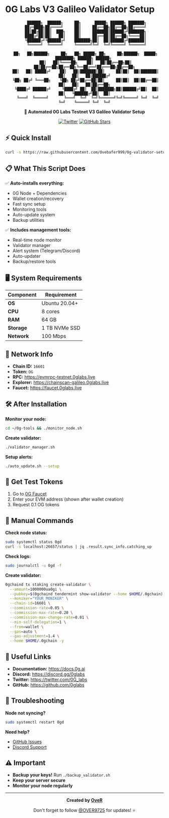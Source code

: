 # 0G Labs V3 Galileo Validator Setup

<div align="center">

```
  ██████╗  ██████╗     ██╗      █████╗ ██████╗ ███████╗
 ██╔═████╗██╔════╝     ██║     ██╔══██╗██╔══██╗██╔════╝
 ██║██╔██║██║  ███╗    ██║     ███████║██████╔╝███████╗
 ████╔╝██║██║   ██║    ██║     ██╔══██║██╔══██╗╚════██║
 ╚██████╔╝╚██████╔╝    ███████╗██║  ██║██████╔╝███████║
  ╚═════╝  ╚═════╝     ╚══════╝╚═╝  ╚═╝╚═════╝ ╚══════╝
                                                        
 ██╗   ██╗██████╗     ██╗   ██╗ █████╗ ██╗     ██╗██████╗  █████╗ ████████╗ ██████╗ ██████╗ 
 ██║   ██║╚════██╗    ██║   ██║██╔══██╗██║     ██║██╔══██╗██╔══██╗╚══██╔══╝██╔═══██╗██╔══██╗
 ██║   ██║ █████╔╝    ██║   ██║███████║██║     ██║██║  ██║███████║   ██║   ██║   ██║██████╔╝
 ╚██╗ ██╔╝ ╚═══██╗    ╚██╗ ██╔╝██╔══██║██║     ██║██║  ██║██╔══██║   ██║   ██║   ██║██╔══██╗
  ╚████╔╝ ██████╔╝     ╚████╔╝ ██║  ██║███████╗██║██████╔╝██║  ██║   ██║   ╚██████╔╝██║  ██║
   ╚═══╝  ╚═════╝       ╚═══╝  ╚═╝  ╚═╝╚══════╝╚═╝╚═════╝ ╚═╝  ╚═╝   ╚═╝    ╚═════╝ ╚═╝  ╚═╝
```

**🚀 Automated 0G Labs Testnet V3 Galileo Validator Setup**

[![Twitter](https://img.shields.io/twitter/follow/OVER9725?style=social)](https://twitter.com/OVER9725)
[![GitHub Stars](https://img.shields.io/github/stars/Overbafer999/0g-validator-setup)](https://github.com/Ovebafer999/0g-validator-setup)

</div>

## ⚡ Quick Install

```bash
curl -s https://raw.githubusercontent.com/Ovebafer999/0g-validator-setup/main/install.sh | bash
```

## 📋 What This Script Does

✅ **Auto-installs everything:**
- 0G Node + Dependencies
- Wallet creation/recovery
- Fast sync setup
- Monitoring tools
- Auto-update system
- Backup utilities

✅ **Includes management tools:**
- Real-time node monitor
- Validator manager
- Alert system (Telegram/Discord)
- Auto-updater
- Backup/restore tools

## 🖥️ System Requirements

| Component | Requirement |
|-----------|-------------|
| **OS** | Ubuntu 20.04+ |
| **CPU** | 8 cores |
| **RAM** | 64 GB |
| **Storage** | 1 TB NVMe SSD |
| **Network** | 100 Mbps |

## 🎯 Network Info

- **Chain ID:** `16601`
- **Token:** `OG`
- **RPC:** https://evmrpc-testnet.0glabs.live
- **Explorer:** https://chainscan-galileo.0glabs.live
- **Faucet:** https://faucet.0glabs.live

## 🛠️ After Installation

**Monitor your node:**
```bash
cd ~/0g-tools && ./monitor_node.sh
```

**Create validator:**
```bash
./validator_manager.sh
```

**Setup alerts:**
```bash
./auto_update.sh --setup
```

## 📱 Get Test Tokens

1. Go to [0G Faucet](https://faucet.0g.ai/)
2. Enter your EVM address (shown after wallet creation)
3. Request 0.1 OG tokens

## 🔧 Manual Commands

**Check node status:**
```bash
sudo systemctl status 0gd
curl -s localhost:26657/status | jq .result.sync_info.catching_up
```

**Check logs:**
```bash
sudo journalctl -u 0gd -f
```

**Create validator:**
```bash
0gchaind tx staking create-validator \
  --amount=1000000ua0gi \
  --pubkey=$(0gchaind tendermint show-validator --home $HOME/.0gchain) \
  --moniker="YOUR_MONIKER" \
  --chain-id=16601 \
  --commission-rate=0.05 \
  --commission-max-rate=0.20 \
  --commission-max-change-rate=0.01 \
  --min-self-delegation=1 \
  --from=wallet \
  --gas=auto \
  --gas-adjustment=1.4 \
  --home $HOME/.0gchain -y
```

## 🔗 Useful Links

- **Documentation:** https://docs.0g.ai
- **Discord:** https://discord.gg/0glabs
- **Twitter:** https://twitter.com/0G_labs
- **GitHub:** https://github.com/0glabs

## 🐛 Troubleshooting

**Node not syncing?**
```bash
sudo systemctl restart 0gd
```

**Need help?**
- [GitHub Issues](https://github.com/Overbafer999/0g-validator-setup/issues)
- [Discord Support](https://discord.gg/0glabs)

## ⚠️ Important

- **Backup your keys!** Run `./backup_validator.sh`
- **Keep your server secure**
- **Monitor your node regularly**

---

<div align="center">

**Created by [OveR](https://twitter.com/OVER9725)**

Don't forget to follow [@OVER9725](https://twitter.com/OVER9725) for updates! ⭐

</div>
